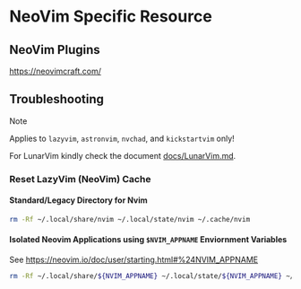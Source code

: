 # NeoVim Specific Resource

## NeoVim Plugins

https://neovimcraft.com/

## Troubleshooting

> [!NOTE]
> Applies to `lazyvim`, `astronvim`, `nvchad`, and `kickstartvim` only!
>
> For LunarVim kindly check the document [docs/LunarVim.md](./LunarVim.md).

### Reset LazyVim (NeoVim) Cache

#### Standard/Legacy Directory for Nvim

```bash
rm -Rf ~/.local/share/nvim ~/.local/state/nvim ~/.cache/nvim
```

#### Isolated Neovim Applications using `$NVIM_APPNAME` Enviornment Variables

See https://neovim.io/doc/user/starting.html#%24NVIM_APPNAME

```bash
rm -Rf ~/.local/share/${NVIM_APPNAME} ~/.local/state/${NVIM_APPNAME} ~/.cache/${NVIM_APPNAME}
```
